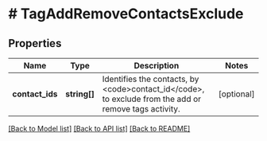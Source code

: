 # # TagAddRemoveContactsExclude

## Properties

Name | Type | Description | Notes
------------ | ------------- | ------------- | -------------
**contact_ids** | **string[]** | Identifies the contacts, by &lt;code&gt;contact_id&lt;/code&gt;, to exclude from the add or remove tags activity. | [optional]

[[Back to Model list]](../../README.md#models) [[Back to API list]](../../README.md#endpoints) [[Back to README]](../../README.md)
